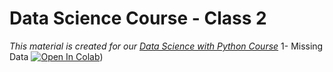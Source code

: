 # Data Science Course - Class 2
_This material is created for our [Data Science with Python Course](https://rmotr.com/data-science-python-course)_
1- Missing Data   [![Open In Colab](https://colab.research.google.com/assets/colab-badge.svg)](https://colab.research.google.com/github.com/Tubor009/data-cleaning-rmotr-freecodecamp/blob/master/1%20-%20Missing%20Data.ipynb))
